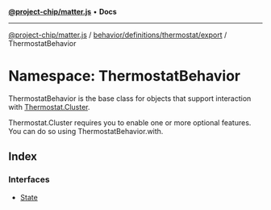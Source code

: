 [**@project-chip/matter.js**](../../../../../../README.md) • **Docs**

***

[@project-chip/matter.js](../../../../../../modules.md) / [behavior/definitions/thermostat/export](../../README.md) / ThermostatBehavior

# Namespace: ThermostatBehavior

ThermostatBehavior is the base class for objects that support interaction with [Thermostat.Cluster](../../../../../../cluster/export/namespaces/Thermostat/README.md#cluster).

Thermostat.Cluster requires you to enable one or more optional features. You can do so using ThermostatBehavior.with.

## Index

### Interfaces

- [State](interfaces/State.md)
